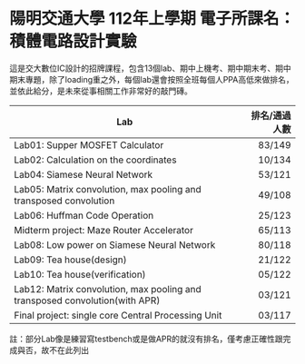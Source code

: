 # 陽明交通大學 112年上學期 電子所課名：積體電路設計實驗

這是交大數位IC設計的招牌課程，包含13個lab、期中上機考、期中期末考、期中期末專題，除了loading重之外，每個lab還會按照全班每個人PPA高低來做排名，並依此給分，是未來從事相關工作非常好的敲門磚。


|Lab  |排名/通過人數|
|------|------:|
|Lab01: Supper MOSFET Calculator|83/149|
|Lab02: Calculation on the coordinates|10/134|
|Lab04: Siamese Neural Network|53/121|
|Lab05: Matrix convolution, max pooling and transposed convolution|49/108|
|Lab06: Huffman Code Operation|25/123|
|Midterm project: Maze Router Accelerator|65/113|
|Lab08: Low power on Siamese Neural Network|80/118|
|Lab09: Tea house(design)|21/122|
|Lab10: Tea house(verification)|05/122|
|Lab12: Matrix convolution, max pooling and transposed convolution(with APR)|03/121|
|Final project: single core Central Processing Unit| 03/117|

註：部分Lab像是練習寫testbench或是做APR的就沒有排名，僅考慮正確性跟完成與否，故不在此列出
